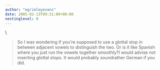 ```yaml
---
author: "egrimleyevans"
date: 2005-02-13T09:31:00+00:00
nestinglevel: 0
---
```

\
> So I was wondering if you're supposed to use a glottal stop in
> between adjacent vowels to distinguish the two. Or is it like
> Spanish where you just run the vowels together smoothly?I would advise not inserting glottal stops. It would probably soundrather German if you did.